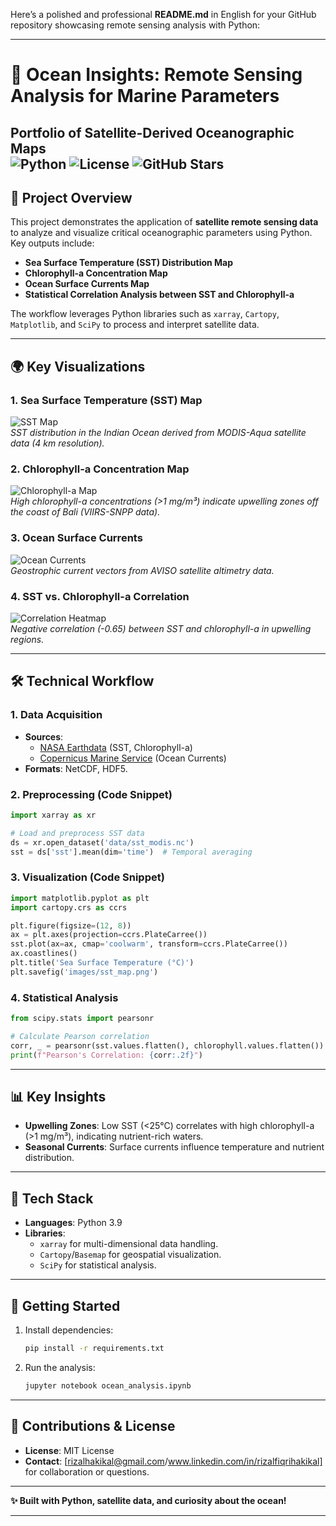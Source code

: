 Here’s a polished and professional **README.md** in English for your GitHub repository showcasing remote sensing analysis with Python:

---

# 🌊 **Ocean Insights: Remote Sensing Analysis for Marine Parameters**  
**Portfolio of Satellite-Derived Oceanographic Maps**  
![Python](https://img.shields.io/badge/Python-3.9-blue?logo=python) ![License](https://img.shields.io/badge/License-MIT-green) ![GitHub Stars](https://img.shields.io/github/stars/rizalhakikal/phython-based-remote-sensing-application-project?style=social)
---

## 📌 **Project Overview**  
This project demonstrates the application of **satellite remote sensing data** to analyze and visualize critical oceanographic parameters using Python. Key outputs include:  
- **Sea Surface Temperature (SST) Distribution Map**  
- **Chlorophyll-a Concentration Map**  
- **Ocean Surface Currents Map**  
- **Statistical Correlation Analysis between SST and Chlorophyll-a**  

The workflow leverages Python libraries such as `xarray`, `Cartopy`, `Matplotlib`, and `SciPy` to process and interpret satellite data.

---

## 🌍 **Key Visualizations**  
### 1. Sea Surface Temperature (SST) Map  
![SST Map](https://colab.research.google.com/drive/1XddRFAVqosWlRR9sUJ4bDqEr6cIAhg_Z#scrollTo=vnUpcYRVlybu&line=1&uniqifier=1)  
*SST distribution in the Indian Ocean derived from MODIS-Aqua satellite data (4 km resolution).*  

### 2. Chlorophyll-a Concentration Map  
![Chlorophyll-a Map](images/chlorophyll_map.png)  
*High chlorophyll-a concentrations (>1 mg/m³) indicate upwelling zones off the coast of Bali (VIIRS-SNPP data).*  

### 3. Ocean Surface Currents  
![Ocean Currents](images/currents_map.png)  
*Geostrophic current vectors from AVISO satellite altimetry data.*  

### 4. SST vs. Chlorophyll-a Correlation  
![Correlation Heatmap](images/correlation_heatmap.png)  
*Negative correlation (-0.65) between SST and chlorophyll-a in upwelling regions.*  

---

## 🛠️ **Technical Workflow**  
### 1. Data Acquisition  
- **Sources**:  
  - [NASA Earthdata](https://earthdata.nasa.gov/) (SST, Chlorophyll-a)  
  - [Copernicus Marine Service](https://marine.copernicus.eu/) (Ocean Currents)  
- **Formats**: NetCDF, HDF5.  

### 2. Preprocessing (Code Snippet)  
```python  
import xarray as xr  

# Load and preprocess SST data  
ds = xr.open_dataset('data/sst_modis.nc')  
sst = ds['sst'].mean(dim='time')  # Temporal averaging  
```  

### 3. Visualization (Code Snippet)  
```python  
import matplotlib.pyplot as plt  
import cartopy.crs as ccrs  

plt.figure(figsize=(12, 8))  
ax = plt.axes(projection=ccrs.PlateCarree())  
sst.plot(ax=ax, cmap='coolwarm', transform=ccrs.PlateCarree())  
ax.coastlines()  
plt.title('Sea Surface Temperature (°C)')  
plt.savefig('images/sst_map.png')  
```  

### 4. Statistical Analysis  
```python  
from scipy.stats import pearsonr  

# Calculate Pearson correlation  
corr, _ = pearsonr(sst.values.flatten(), chlorophyll.values.flatten())  
print(f"Pearson's Correlation: {corr:.2f}")  
```  

---

## 📊 **Key Insights**  
- **Upwelling Zones**: Low SST (<25°C) correlates with high chlorophyll-a (>1 mg/m³), indicating nutrient-rich waters.  
- **Seasonal Currents**: Surface currents influence temperature and nutrient distribution.  

---

## 🚀 **Tech Stack**  
- **Languages**: Python 3.9  
- **Libraries**:  
  - `xarray` for multi-dimensional data handling.  
  - `Cartopy`/`Basemap` for geospatial visualization.  
  - `SciPy` for statistical analysis.  

---

## 📝 **Getting Started**  
1. Install dependencies:  
   ```bash  
   pip install -r requirements.txt  
   ```  
2. Run the analysis:  
   ```bash  
   jupyter notebook ocean_analysis.ipynb  
   ```  

---

## 🌱 **Contributions & License**  
- **License**: MIT License  
- **Contact**: [rizalhakikal@gmail.com/www.linkedin.com/in/rizalfiqrihakikal] for collaboration or questions.  

---

**✨ Built with Python, satellite data, and curiosity about the ocean!**  

---

